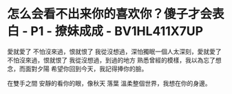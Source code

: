 # 怎么会看不出来你的喜欢你？傻子才会表白 - P1 - 撩妹成成 - BV1HL411X7UP

愛就愛了 不怕沒來過，恨就恨了 我從沒想過，深怕獨眠一個人太深刻，愛就愛了 不怕沒來過，恨就恨了 我從沒想過，到過的地方 熟悉曾經的模樣，我以為忘了想念，而面對夕陽 希望你回到今天，我記得捧你的臉。

在雙手之間 安靜的看你的眼，像秋天 落葉 溫柔整個世界，我想在你的身邊。